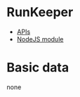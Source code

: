 # RunKeeper

* [APIs](https://runkeeper.com/developer/healthgraph/overview)
* [NodeJS module](https://www.npmjs.com/package/runkeeper-js)

# Basic data

none
